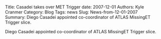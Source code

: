 Title: Casadei takes over MET Trigger
date: 2007-12-01
Authors: Kyle Cranmer
Category: Blog
Tags: news
Slug: News-from-12-01-2007
Summary:  Diego Casadei appointed co-coordinator of ATLAS MissingET Trigger slice.
 

 Diego Casadei appointed co-coordinator of ATLAS MissingET Trigger slice.
 